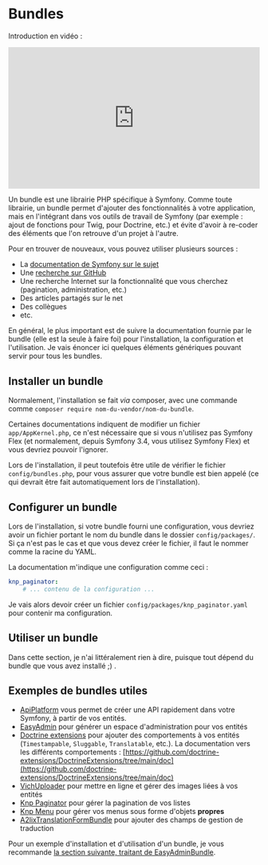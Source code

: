 #  Bundles

Introduction en vidéo :

<div style="position: relative; padding-bottom: 56.25%; height: 0;"><iframe src="https://www.loom.com/embed/0884e785a5cd40fcad3a43def7d5220a" frameborder="0" webkitallowfullscreen mozallowfullscreen allowfullscreen style="position: absolute; top: 0; left: 0; width: 100%; height: 100%;"></iframe></div>

Un bundle est une librairie PHP spécifique à Symfony. Comme toute librairie, un bundle permet d'ajouter des fonctionnalités à votre application, mais en l'intégrant dans vos outils de travail de Symfony (par exemple : ajout de fonctions pour Twig, pour Doctrine, etc.) et évite d'avoir à re-coder des éléments que l'on retrouve d'un projet à l'autre.

Pour en trouver de nouveaux, vous pouvez utiliser plusieurs sources :
- La [documentation de Symfony sur le sujet](https://symfony.com/bundles)
- Une [recherche sur GitHub](https://github.com/search?q=topic%3Asymfony-bundle&type=Repositories)
- Une recherche Internet sur la fonctionnalité que vous cherchez (pagination, administration, etc.)
- Des articles partagés sur le net
- Des collègues
- etc.

En général, le plus important est de suivre la documentation fournie par le bundle (elle est la seule à faire foi) pour l'installation, la configuration et l'utilisation. Je vais énoncer ici quelques éléments génériques pouvant servir pour tous les bundles.

## Installer un bundle

Normalement, l'installation se fait *via* composer, avec une commande comme `composer require nom-du-vendor/nom-du-bundle`.

Certaines documentations indiquent de modifier un fichier `app/AppKernel.php`, ce n'est nécessaire que si vous n'utilisez pas Symfony Flex (et normalement, depuis Symfony 3.4, vous utilisez Symfony Flex) et vous devriez pouvoir l'ignorer.

Lors de l'installation, il peut toutefois être utile de vérifier le fichier `config/bundles.php`, pour vous assurer que votre bundle est bien appelé (ce qui devrait être fait automatiquement lors de l'installation).

## Configurer un bundle

Lors de l'installation, si votre bundle fourni une configuration, vous devriez avoir un fichier portant le nom du bundle dans le dossier `config/packages/`. Si ça n'est pas le cas et que vous devez créer le fichier, il faut le nommer comme la racine du YAML.

La documentation m'indique une configuration comme ceci :

```yaml
knp_paginator:
    # ... contenu de la configuration ...
```

Je vais alors devoir créer un fichier `config/packages/knp_paginator.yaml` pour contenir ma configuration.

## Utiliser un bundle

Dans cette section, je n'ai littéralement rien à dire, puisque tout dépend du bundle que vous avez installé ;) .

## Exemples de bundles utiles

- [ApiPlatform](https://api-platform.com/docs/distribution/#using-symfony-and-composer) vous permet de créer une API rapidement dans votre Symfony, à partir de vos entités.
- [EasyAdmin](https://symfony.com/doc/current/bundles/EasyAdminBundle/index.html) pour générer un espace d'administration pour vos entités
- [Doctrine extensions](https://symfony.com/doc/current/bundles/StofDoctrineExtensionsBundle/index.html) pour ajouter des comportements à vos entités (`Timestampable`, `Sluggable`, `Translatable`, etc.). La documentation vers les différents comportements : [https://github.com/doctrine-extensions/DoctrineExtensions/tree/main/doc](https://github.com/doctrine-extensions/DoctrineExtensions/tree/main/doc)
- [VichUploader](https://github.com/dustin10/VichUploaderBundle/blob/master/docs/index.md) pour mettre en ligne et gérer des images liées à vos entités
- [Knp Paginator](https://github.com/KnpLabs/KnpPaginatorBundle) pour gérer la pagination de vos listes
- [Knp Menu](https://github.com/KnpLabs/KnpMenuBundle/) pour gérer vos menus sous forme d'objets **propres**
- [A2lixTranslationFormBundle](https://github.com/a2lix/TranslationFormBundle) pour ajouter des champs de gestion de traduction

Pour un exemple d'installation et d'utilisation d'un bundle, je vous recommande [la section suivante, traitant de EasyAdminBundle](41-easy-admin.md).